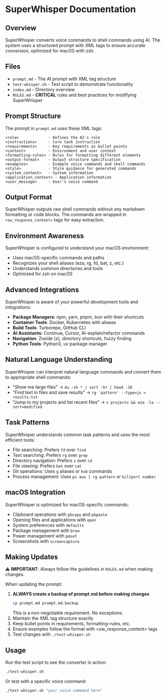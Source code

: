 # SuperWhisper Documentation

## Overview
SuperWhisper converts voice commands to shell commands using AI. The system uses a structured prompt with XML tags to ensure accurate conversion, optimized for macOS with zsh.

## Files
- `prompt.md` - The AI prompt with XML tag structure
- `test-whisper.sh` - Test script to demonstrate functionality
- `index.md` - Directory overview
- `RULES.md` - **CRITICAL** rules and best practices for modifying SuperWhisper

## Prompt Structure
The prompt in `prompt.md` uses these XML tags:

```
<role>             - Defines the AI's role
<instructions>     - Core task instruction
<requirements>     - Key requirements as bullet points
<context>          - Environment and user context
<formatting-rules> - Rules for formatting different elements
<output-format>    - Output structure specification
<examples>         - Example voice commands and shell commands
<style>            - Style guidance for generated commands
<system_context>   - System information
<application_context> - Application information
<user_message>     - User's voice command
```

## Output Format
SuperWhisper outputs raw shell commands without any markdown formatting or code blocks. The commands are wrapped in `<sw_response_content>` tags for easy extraction.

## Environment Awareness
SuperWhisper is configured to understand your macOS environment:
- Uses macOS-specific commands and paths
- Recognizes your shell aliases (eza, rg, fd, bat, z, etc.)
- Understands common directories and tools
- Optimized for zsh on macOS

## Advanced Integrations
SuperWhisper is aware of your powerful development tools and integrations:
- **Package Managers**: npm, yarn, pnpm, bun with their shortcuts
- **Container Tools**: Docker, Kubernetes with aliases
- **Build Tools**: Turborepo, GitHub CLI
- **AI Assistants**: Continue, Cursor, AI-explain/refactor commands
- **Navigation**: Zoxide (z), directory shortcuts, fuzzy finding
- **Python Tools**: Python3, uv package manager

## Natural Language Understanding
SuperWhisper can interpret natural language commands and convert them to appropriate shell commands:
- "Show me large files" → `du -sh * | sort -hr | head -10`
- "Find text in files and save results" → `rg 'pattern' --type=js > results.txt`
- "Jump to my projects and list recent files" → `z projects && eza -la --sort=modified`

## Task Patterns
SuperWhisper understands common task patterns and uses the most efficient tools:
- File searching: Prefers `fd` over `find`
- Text searching: Prefers `rg` over `grep`
- Directory navigation: Prefers `z` over `cd`
- File viewing: Prefers `bat` over `cat`
- Git operations: Uses `g` aliases or `hub` commands
- Process management: Uses `ps aux | rg pattern` or `killport number`

## macOS Integration
SuperWhisper is optimized for macOS-specific commands:
- Clipboard operations with `pbcopy` and `pbpaste`
- Opening files and applications with `open`
- System preferences with `defaults`
- Package management with `brew`
- Power management with `pmset`
- Screenshots with `screencapture`

## Making Updates
⚠️ **IMPORTANT**: Always follow the guidelines in `RULES.md` when making changes.

When updating the prompt:
1. **ALWAYS create a backup of prompt.md before making changes**
   ```bash
   cp prompt.md prompt.md.backup
   ```
   This is a non-negotiable requirement. No exceptions.
2. Maintain the XML tag structure exactly
3. Keep bullet points in requirements, formatting-rules, etc.
4. Ensure examples follow the format with <sw_response_content> tags
5. Test changes with `./test-whisper.sh`

## Usage
Run the test script to see the converter in action:
```bash
./test-whisper.sh
```

Or test with a specific voice command:
```bash
./test-whisper.sh "your voice command here"
``` 